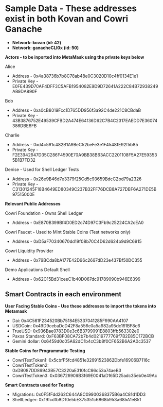 
# Sample Data - These addresses exist in both Kovan and Cowri Ganache

* **Network: kovan (id: 42)**
* **Network: ganacheCLI0x (id: 50)**

**Actors - to be inported into MetaMask using the private keys below**

Alice
* Address - 0x4a38736b7b8C78ab48e0C3020D10c4ff0134E1e1
* Private Key - E0FE439D70AF4DFF3C5AFB1954082E9D9D72641A222C84B72938249AB9DA890F

Bob
* Address - 0xa0cB8019Fcc1D765DD956f3a92C4de221C8CBdaB
* Private Key - 43B3876752E49539CFBD2A474E64136D62C7B4C2317EAEDD7E36074386DBE8FB

Charlie
* Address - 0xd4c591c482B1A9BeC52beFe3e1F4548fE92f5b85 
* Private Key - F2E3942947D35C286F4590E70A9BB38B63ACC2201108F5A27E593535B1B7FD32

Denise - Used for Shell Ledger Tests
* Address - 0x26e9B46d7e3379f25Cd5c93659BdcC2bd79a2326
* Private Key - C31301245F18B4649ED80349C237B32FF76DCB8A727DBF6A271DE5B97515000E

**Relevant Public Addresses**

Cowri Foundation - Owns Shell Ledger
* Address - 0xE870B399Bf4D0ED2c74D97C3Fb9c25224CA2cEA0

Cowri Faucet - Used to Mint Stable Coins (Test networks only)
* Address - 0xD5aF70340670dd19f08b70C4D62d624b9d9C6915

Cowri Liquidity Provider
* Address - 0x79BCda8bA177E42D96c2667dD23e437Bf50DC355

Demo Applications Default Shell
* Address - 0x62C15Bd31ceeC1b40D067dc91789090b946E6399


## Smart Contracts in each environment
**User Facing Stable Coins - Use these addresses to import the tokens into Metamask**
* Dai:             0x4C561F234520Bb75184E5337041285F990AA4107
* USDCoin:         0x49D9cebaDcD42F8a556e0a5a982a95dc191BF8c6
* TrueUSD:         0x936Bae0783D0e3c6B3799091E8803ffb563302e0
* Paxos Standard:  0xF63BF08CA72b7b4d0219777769f7B2E85C172BCB
* Gemini dollar:   0x6459d0c05A62dC1b4cC3b8f0CF652B6A2A0c3537

**Stable Coins for Programmatic Testing**
* CowriTestToken1: 0x5cbfF5fcd4851e32691523862Dbfe16906B7116c
* CowriTestToken2: 0xDB087DD86943BE7C3220aE310fcC66c53a74aeB3
* CowriTestToken3: 0x036729906B3f69E0041aD165D25adc35eb0e49Ac

**Smart Contracts used for Testing**
* Migrations: 0x0F5fFdd262C644A8C09900368375B6a4C81d1DD3
* ShellLedger: 0x19fcdfb8D10e5bE375351c6868b953a685A1eB51
